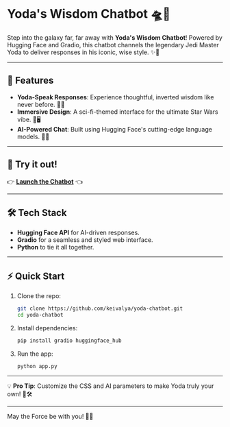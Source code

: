 # Yoda's Wisdom Chatbot 🛸🌌

Step into the galaxy far, far away with **Yoda's Wisdom Chatbot**! Powered by Hugging Face and Gradio, this chatbot channels the legendary Jedi Master Yoda to deliver responses in his iconic, wise style. ✨💬

---

## 🚀 Features
- **Yoda-Speak Responses**: Experience thoughtful, inverted wisdom like never before. 🤔🔄
- **Immersive Design**: A sci-fi-themed interface for the ultimate Star Wars vibe. 🌠🖥️
- **AI-Powered Chat**: Built using Hugging Face's cutting-edge language models. 🤖🔥

---

## 🌟 Try it out!

👉 [**Launch the Chatbot**](https://huggingface.co/spaces/keivalya/yoda) 👈

---

## 🛠️ Tech Stack
- **Hugging Face API** for AI-driven responses.
- **Gradio** for a seamless and styled web interface.
- **Python** to tie it all together.

---

## ⚡ Quick Start
1. Clone the repo:
   ```bash
   git clone https://github.com/keivalya/yoda-chatbot.git
   cd yoda-chatbot
   ```
2. Install dependencies:
   ```bash
   pip install gradio huggingface_hub
   ```
3. Run the app:
   ```bash
   python app.py
   ```

---

💡 **Pro Tip**: Customize the CSS and AI parameters to make Yoda truly your own! 🎨🛠️

---

May the Force be with you! 🌌✨
